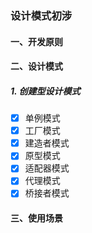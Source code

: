 ### 设计模式初涉

#### 一、开发原则

#### 二、设计模式
##### 1. 创建型设计模式
- [x] 单例模式
- [x] 工厂模式
- [x] 建造者模式
- [x] 原型模式
- [x] 适配器模式
- [x] 代理模式
- [x] 桥接者模式
#### 三、使用场景